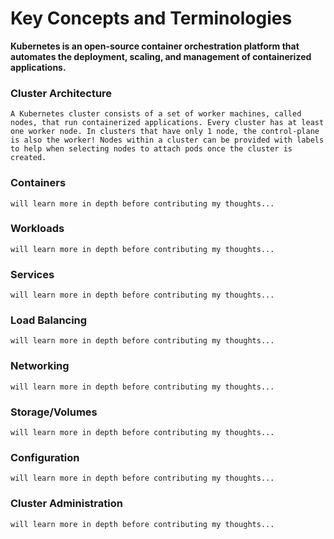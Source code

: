 # Key Concepts and Terminologies
**Kubernetes is an open-source container orchestration platform that automates the deployment, scaling, and management of containerized applications.**

### Cluster Architecture
    A Kubernetes cluster consists of a set of worker machines, called nodes, that run containerized applications. Every cluster has at least one worker node. In clusters that have only 1 node, the control-plane is also the worker! Nodes within a cluster can be provided with labels to help when selecting nodes to attach pods once the cluster is created.

### Containers
    will learn more in depth before contributing my thoughts...

### Workloads
    will learn more in depth before contributing my thoughts...

### Services
    will learn more in depth before contributing my thoughts...

### Load Balancing
    will learn more in depth before contributing my thoughts...

### Networking
    will learn more in depth before contributing my thoughts...

### Storage/Volumes
    will learn more in depth before contributing my thoughts...

### Configuration
    will learn more in depth before contributing my thoughts...

### Cluster Administration
    will learn more in depth before contributing my thoughts...